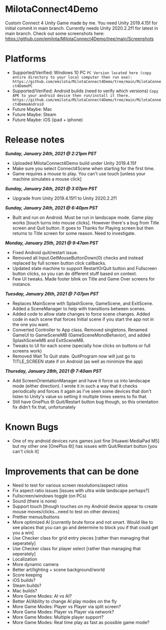 # MilotaConnect4Demo
Custom Connect 4 Unity Game made by me.
You need Unity 2019.4.15f for initial commit in main branch.
Currently needs Unity 2020.2.2f1 for latest in main branch.
Check out some screenshots here:  https://github.com/emilota/MilotaConnect4Demo/tree/main/Screenshots

# Platforms
* Supported/Verified: Windows 10 PC
  ```PC Version located here (copy entire directory to your local computer then run exe):  https://github.com/emilota/MilotaConnect4Demo/tree/main/MilotaConnect4DemoPC```
* Supported/Verified: Android builds (need to verify which versions)
  ```Copy APK to your android device then run/install it there.  https://github.com/emilota/MilotaConnect4Demo/tree/main/MilotaConnect4DemoAndroid```
* Future Maybe: Mac
* Future Maybe: Steam
* Future Maybe: iOS (ipad + iphone)

# Release notes

***Sunday, January 24th, 2021 @ 2:21pm PST***

* Uploaded MilotaConnect4Demo build under Unity 2019.4.15f
* Make sure you select Connect4Scene when starting for the first time.
* Game requires a mouse to play.  You can't use touch [unless your machine simulates a mouse click] 

***Sunday, January 24th, 2021 @ 3:07pm PST***

* Upgrade from Unity 2019.4.15f1 to Unity 2020.2.2f1

***Sunday, January 24th, 2021 @ 6:40pm PST***

* Built and run on Android.  Must be run in landscape mode.  Game play works [touch turns into mouse clicks].  However there's a bug from Title screen and Quit button.  It goes to Thanks for Playing screen but then returns to Title screen for some reason.  Need to investigate.

***Monday, January 25th, 2021 @ 9:47am PST***

* Fixed Android quit/restart issue.  
* Removed all Input.GetMouseButtonDown(0) checks and instead replaced by full screen button click callbacks.
* Updated state machine to support RestartOrQuit button and Fullscreen button clicks, so you can do different stuff based on context.
* Few UI tweaks.  Made footer blink on Title and Game Over screens for instance.

***Tuesday, January 26th, 2021 @ 7:07pm PST***

* Replaces MainScene with SplashScene, GameScene, and ExitScene.  Added a SceneManager to help with transitions between scenes.
* Added code to allow state changes to force scene changes.  Added code in each scene that forces Initial scene if you start the app not in the one you want.
* Converted Controller to App class.  Removed singletons.  Renamed GameUI to GameSceneMB (GameSceneMonoBehavior), and added SplashSceneMB and ExitSceneMB.
* Tweaks to UI for each scene (specially how clicks on buttons or full screens work)
* Removed Wait To Quit state.  QuitProgram now will just go to TITLE_SCREEN state if on Android (as well as minimize the app)

***Thursday, January 28th, 2021 @ 7:40am PST***

* Add ScreenOrientationManager and have it force us into landscape mode (either direction).  I wrote it in such a way that it checks periodically and forces it again as I've seen some devices that don't listen to Unity's value so setting it multiple times seems to fix that.
* Still have OnePlus 6t Quit/Restart button bug though, so this orientation fix didn't fix that, unfortunately

# Known Bugs
* One of my android devices runs games just fine [Huawei MediaPad M5] but my other one [OnePlus 6t] has issues with Quit/Restart button [you can't click it]

# Improvements that can be done
* Need to test for various screen resolutions/aspect ratios
* Fix aspect ratio issues [issues with ultra wide landscape perhaps?]
* Fullscreen/windows toggle (on PCs)
* Sound (there is none)
* Support touch [though touches on my Android device appear to create mouse moves/clicks...need to test on other devices]
* Prettier menus/buttons
* More optimized AI [currently brute force and not smart.  Would like to see places that you can go and determine to block you if that could get you a win]
* Use Checker class for grid entry pieces [rather than managing that seperately]
* Use Checker class for player select [rather than managing that seperately]
* Localization
* More dynamic camera
* Better art/lighting + scene background/world
* Score keeping
* iOS builds?
* Steam builds?
* Mac builds?
* More Game Modes: AI vs AI?
* Better AI/Ability to change AI play modes on the fly
* More Game Modes: Player vs Player via split screen?
* More Game Modes: Player vs Player via network?
* More Game Modes: Multiple player support?
* More Game Modes: Real time play as fast as possible game mode?
